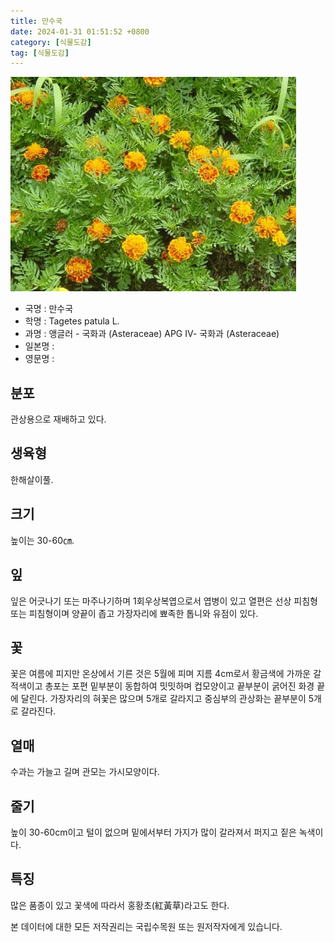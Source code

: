 ```yaml
---
title: 만수국
date: 2024-01-31 01:51:52 +0800
category: [식물도감]
tag: [식물도감]
---
```




![만수국](/assets/img/fileUpload/plants/basic/Compositae/Tagetes/22308/1_th2.JPG)
- 국명 : 만수국
- 학명 : Tagetes patula L.
- 과명 : 앵글러 - 국화과 (Asteraceae) APG Ⅳ- 국화과 (Asteraceae)
- 일본명 : 
- 영문명 : 


## 분포
관상용으로 재배하고 있다.
## 생육형
한해살이풀.
## 크기
높이는 30-60㎝.
## 잎
잎은 어긋나기 또는 마주나기하며 1회우상복엽으로서 엽병이 있고 열편은 선상 피침형 또는 피침형이며 양끝이 좁고 가장자리에 뾰족한 톱니와 유점이 있다.
## 꽃
꽃은 여름에 피지만 온상에서 기른 것은 5월에 피며 지름 4cm로서 황금색에 가까운 갈적색이고 총포는 포편 밑부분이 동합하여 밋밋하며 컵모양이고 끝부분이 굵어진 화경 끝에 달린다. 가장자리의 혀꽃은 많으며 5개로 갈라지고 중심부의 관상화는 끝부분이 5개로 갈라진다.
## 열매
수과는 가늘고 길며 관모는 가시모양이다.
## 줄기
높이 30-60cm이고 털이 없으며 밑에서부터 가지가 많이 갈라져서 퍼지고 짙은 녹색이다. 
## 특징
많은 품종이 있고 꽃색에 따라서 홍황초(紅黃草)라고도 한다.






본 데이터에 대한 모든 저작권리는 국립수목원 또는 원저작자에게 있습니다.
